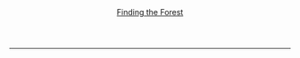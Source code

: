 <header>
	<div class="container">
		<div class="col-xs-12 col-sm-10 col-sm-offset-1 col-lg-8 col-lg-offset-2">
	   		<a href="/">Finding the Forest</a>
		</div>
	</div>
</header>

<div class="container">
	<div class="col-xs-12 col-sm-10 col-sm-offset-1 col-lg-8 col-lg-offset-2">
		<hr>
	</div>
</div>